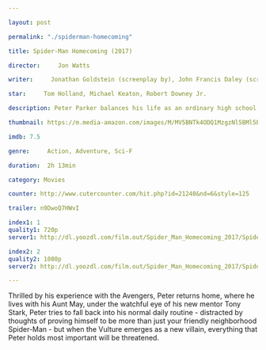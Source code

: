 ```yaml
---

layout: post

permalink: "./spiderman-homecoming"

title: Spider-Man Homecoming (2017)

director:     Jon Watts

writer:     Jonathan Goldstein (screenplay by), John Francis Daley (screenplay by)

star:     Tom Holland, Michael Keaton, Robert Downey Jr. 

description: Peter Parker balances his life as an ordinary high school student in Queens with his superhero alter-ego Spider-Man, and finds himself on the trail of a new menace prowling the skies of New York City.

thumbnail: https://m.media-amazon.com/images/M/MV5BNTk4ODQ1MzgzNl5BMl5BanBnXkFtZTgwMTMyMzM4MTI@._V1_UX182_CR0,0,182,268_AL__QL50.jpg

imdb: 7.5

genre:     Action, Adventure, Sci-F

duration:  2h 13min

category: Movies

counter: http://www.cutercounter.com/hit.php?id=21240&nd=6&style=125

trailer: n9DwoQ7HWvI

index1: 1
quality1: 720p
server1: http://dl.yoozdl.com/film.out/Spider_Man_Homecoming_2017/Spider_Man_Homecoming_2017_WEB-DL_720p.mkv

index2: 2
quality2: 1080p
server2: http://dl.yoozdl.com/film.out/Spider_Man_Homecoming_2017/Spider_Man_Homecoming_2017_WEB-DL_1080p.mkv

---
```


Thrilled by his experience with the Avengers, Peter returns home, where he lives with his Aunt May, under the watchful eye of his new mentor Tony Stark, Peter tries to fall back into his normal daily routine - distracted by thoughts of proving himself to be more than just your friendly neighborhood Spider-Man - but when the Vulture emerges as a new villain, everything that Peter holds most important will be threatened.
